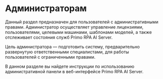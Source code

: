# Администраторам

Данный раздел предназначен для пользователей с административными правами. Администратор осуществляет управление лицензиями, пользователями, целевыми машинами, шаблонами моделей, а также отслеживает состояния служб Primo RPA AI Server. 

Цель администратора — подготовить систему, предварительно развернутую ответственными специалистами, для работы пользователей с ограниченными правами. 

В данном разделе вы найдете инструкции по использованию административной панели в веб-интерфейсе Primo RPA AI Server. 



